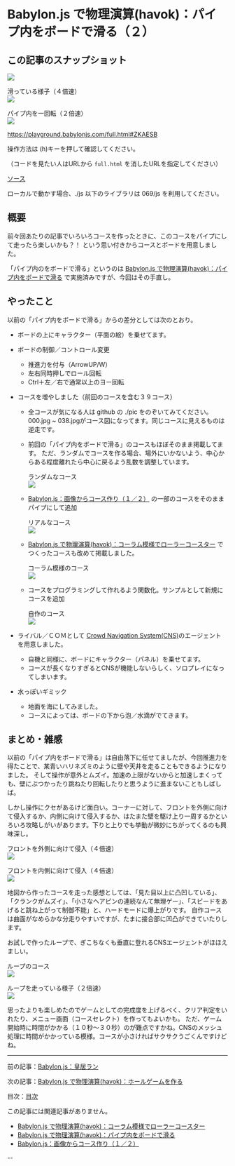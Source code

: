 # Babylon.js で物理演算(havok)：パイプ内をボードで滑る（２）

## この記事のスナップショット

![](093/pic/093_ss_41.jpg)

滑っている様子（４倍速）  
![](093/pic/093_ss_91x4.gif)

パイプ内を一回転（２倍速）  
![](093/pic/093_ss_92x2.gif)

https://playground.babylonjs.com/full.html#ZKAESB

操作方法は (h)キーを押して確認してください。

（コードを見たい人はURLから `full.html` を消したURLを指定してください）

[ソース](093/)

ローカルで動かす場合、./js 以下のライブラリは 069/js を利用してください。

## 概要

前々回あたりの記事でいろいろコースを作ったときに、このコースをパイプにして走ったら楽しいかも？！
という思い付きからコースとボードを用意しました。

「パイプ内のをボードで滑る」というのは
[Babylon.js で物理演算(havok)：パイプ内をボードで滑る](070.md)
で実施済みですが、今回はその手直し。

## やったこと

以前の「パイプ内をボードで滑る」からの差分としては次のとおり。

- ボードの上にキャラクター（平面の絵）を乗せてます。
- ボードの制御／コントロール変更
  - 推進力を付与（ArrowUP/W）
  - 左右同時押しでロール回転
  - Ctrl＋左／右で通常以上のヨー回転
- コースを増やしました（前回のコースを含む３９コース）
  - 全コースが気になる人は github の ./pic をのぞいてみてください。000.jpg ~ 038.jpgがコース図になってます。同じコースに見えるものは逆走です。
  - 前回の「パイプ内をボードで滑る」のコースもほぼそのまま掲載してます。
    ただ、ランダムでコースを作る場合、場外にいかないよう、中心からある程度離れたら中心に戻るよう乱数を調整しています。

    ランダムなコース    
    ![](093/pic/093_ss_018.jpg)

  - [Babylon.js：画像からコース作り（１／２）](090.md)
    の一部のコースをそのままパイプにして追加

    リアルなコース    
    ![](093/pic/093_ss_005.jpg)

  - [Babylon.js で物理演算(havok)：コーラム模様でローラーコースター](065.md)
    でつくったコースも改めて掲載しました。

    コーラム模様のコース    
    ![](093/pic/093_ss_025.jpg)

  - コースをプログラミングして作れるよう関数化。サンプルとして新規にコースを追加

    自作のコース    
    ![](093/pic/093_ss_035.jpg)

- ライバル／ＣＯＭとして
  [Crowd Navigation System(CNS)](https://doc.babylonjs.com/features/featuresDeepDive/crowdNavigation/)のエージェント
  を用意しました。
  - 自機と同様に、ボードにキャラクター（パネル）を乗せてます。
  - コースが長くなりすぎるとCNSが機能しないらしく、ソロプレイになってしまいます。
- 水っぽいギミック
  - 地面を海にしてみました。
  - コースによっては、ボードの下から泡／水滴がでてきます。

## まとめ・雑感

以前の「パイプ内をボードで滑る」は自由落下に任せてましたが、今回推進力を得たことで、某青いハリネズミのように壁や天井を走ることもできるようになりました。
そして操作が意外とムズイ。加速の上限がないからと加速しまくっても、壁にぶつかったり跳ねたり回転したりと思うように進まないこともしばしば。

しかし操作にクセがあるけど面白い。コーナーに対して、フロントを外側に向けて侵入するか、内側に向けて侵入するか、はたまた壁を駆け上り一周するかといろいろ攻略しがいがあります。下りと上りでも挙動が微妙にちがってくるのも興味深し。

フロントを外側に向けて侵入（４倍速）  
![](093/pic/093_ss_51x4.gif)

フロントを内側に向けて侵入（４倍速）  
![](093/pic/093_ss_52x4.gif)

地図から作ったコースを走った感想としては、「見た目以上に凸凹している」、「クランクがムズイ」、「小さなヘアピンの連続なんて無理ゲー」、「スピードをあげると跳ね上がって制御不能」と、ハードモードに爆上がりです。
自作コースは曲面がなめらかな分走りやすいですが、たまに接合部に凹凸ができていたりします。

お試しで作ったループで、ぎこちなくも垂直に登れるCNSエージェントがほほえましい。

ループのコース  
![](093/pic/093_ss_037.jpg)

ループを走っている様子（２倍速）  
![](093/pic/093_ss_53x2.gif)

思ったよりも楽しめたのでゲームとしての完成度を上げるべく、クリア判定をいれたり、メニュー画面（コースセレクト）を作ってもよいかも。
ただ、ゲーム開始時に時間がかかる（１０秒～３０秒）のが難点ですかね。CNSのメッシュ処理に時間がかかっている模様。コースが小さければサクサクうごくんですけどね。

------------------------------------------------------------

前の記事：[Babylon.js：皇居ラン](092.md)

次の記事：[Babylon.js で物理演算(havok)：ホールゲームを作る](094.md)


目次：[目次](000.md)

この記事には関連記事がありません。

- [Babylon.js で物理演算(havok)：コーラム模様でローラーコースター](065.md)
- [Babylon.js で物理演算(havok)：パイプ内をボードで滑る](070.md)
- [Babylon.js：画像からコース作り（１／２）](090.md)

--
